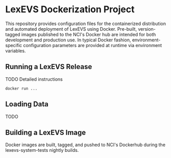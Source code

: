 # LexEVS Dockerization Project

This repository provides configuration files for the containerized distribution and automated deployment of LexEVS using Docker. Pre-built, version-tagged images published to the NCI's Docker hub are intended for both development and production use. In typical Docker fashion, environment-specific configuration parameters are provided at runtime via environment variables.

## Running a LexEVS Release


TODO Detailed instructions

	docker run ...

## Loading Data

TODO

## Building a LexEVS Image

Docker images are built, tagged, and pushed to NCI's Dockerhub during the lexevs-system-tests nightly builds.
